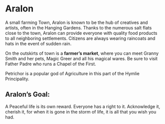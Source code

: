 # Aralon
A small farming Town, Aralon is known to be the hub of creatives and artists, often in the Hanging Gardens. Thanks to the numerous salt flats close to the town, Aralon can provide everyone with quality food products to all neighboring settlements. Citizens are always wearing raincoats and hats in the event of sudden rain.

On the outskirts of town is a **farmer’s market**, where you can meet Granny Smith and her pets, Magic Greer and all his magical wares. Be sure to visit Father Padre who runs a Chapel of the First.

Petrichor is a popular god of Agriculture in this part of the Hymlie Principality.

## Aralon’s Goal:
A Peaceful life is its own reward. Everyone has a right to it. Acknowledge it, cherish it, for when it is gone in the storm of life, it is all that you wish you had.